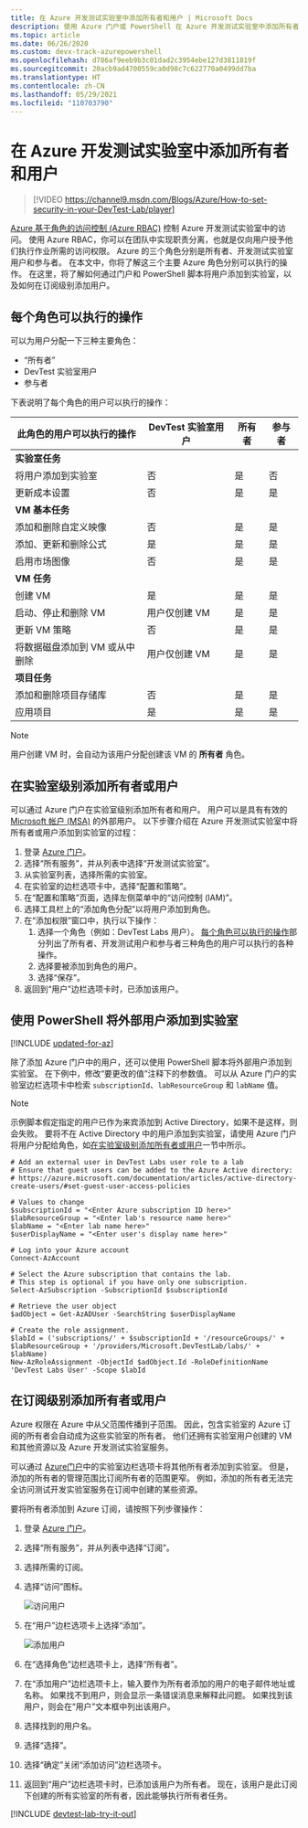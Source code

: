 ```yaml
---
title: 在 Azure 开发测试实验室中添加所有者和用户 | Microsoft Docs
description: 使用 Azure 门户或 PowerShell 在 Azure 开发测试实验室中添加所有者和用户
ms.topic: article
ms.date: 06/26/2020
ms.custom: devx-track-azurepowershell
ms.openlocfilehash: d786af9eeb9b3c01dad2c3954ebe127d3811819f
ms.sourcegitcommit: 20acb9ad4700559ca0d98c7c622770a0499dd7ba
ms.translationtype: HT
ms.contentlocale: zh-CN
ms.lasthandoff: 05/29/2021
ms.locfileid: "110703790"
---
```

# <a name="add-owners-and-users-in-azure-devtest-labs"></a>在 Azure 开发测试实验室中添加所有者和用户
> [!VIDEO https://channel9.msdn.com/Blogs/Azure/How-to-set-security-in-your-DevTest-Lab/player]
> 
> 

[Azure 基于角色的访问控制 (Azure RBAC)](../role-based-access-control/overview.md) 控制 Azure 开发测试实验室中的访问。 使用 Azure RBAC，你可以在团队中实现职责分离，也就是仅向用户授予他们执行作业所需的访问权限。 Azure 的三个角色分别是所有者、开发测试实验室用户和参与者。 在本文中，你将了解这三个主要 Azure 角色分别可以执行的操作。 在这里，将了解如何通过门户和 PowerShell 脚本将用户添加到实验室，以及如何在订阅级别添加用户。

## <a name="actions-that-can-be-performed-in-each-role"></a>每个角色可以执行的操作
可以为用户分配一下三种主要角色：

* “所有者”
* DevTest 实验室用户
* 参与者

下表说明了每个角色的用户可以执行的操作：

| **此角色的用户可以执行的操作** | **DevTest 实验室用户** | **所有者** | **参与者** |
| --- | --- | --- | --- |
| **实验室任务** | | | |
| 将用户添加到实验室 |否 |是 |否 |
| 更新成本设置 |否 |是 |是 |
| **VM 基本任务** | | | |
| 添加和删除自定义映像 |否 |是 |是 |
| 添加、更新和删除公式 |是 |是 |是 |
| 启用市场图像 |否 |是 |是 |
| **VM 任务** | | | |
| 创建 VM |是 |是 |是 |
| 启动、停止和删除 VM |用户仅创建 VM |是 |是 |
| 更新 VM 策略 |否 |是 |是 |
| 将数据磁盘添加到 VM 或从中删除 |用户仅创建 VM |是 |是 |
| **项目任务** | | | |
| 添加和删除项目存储库 |否 |是 |是 |
| 应用项目 |是 |是 |是 |

> [!NOTE]
> 用户创建 VM 时，会自动为该用户分配创建该 VM 的 **所有者** 角色。
> 
> 

## <a name="add-an-owner-or-user-at-the-lab-level"></a>在实验室级别添加所有者或用户
可以通过 Azure 门户在实验室级别添加所有者和用户。 用户可以是具有有效的 [Microsoft 帐户 (MSA)](devtest-lab-faq.md#what-is-a-microsoft-account) 的外部用户。
以下步骤介绍在 Azure 开发测试实验室中将所有者或用户添加到实验室的过程：

1. 登录 [Azure 门户](https://go.microsoft.com/fwlink/p/?LinkID=525040)。
2. 选择“所有服务”，并从列表中选择“开发测试实验室”。
3. 从实验室列表，选择所需的实验室。
4. 在实验室的边栏选项卡中，选择“配置和策略”。 
5. 在“配置和策略”页面，选择左侧菜单中的“访问控制 (IAM)”。 
6. 选择工具栏上的“添加角色分配”以将用户添加到角色。
1. 在“添加权限”窗口中，执行以下操作： 
    1. 选择一个角色（例如：DevTest Labs 用户）。 [每个角色可以执行的操作](#actions-that-can-be-performed-in-each-role)部分列出了所有者、开发测试用户和参与者三种角色的用户可以执行的各种操作。
    2. 选择要被添加到角色的用户。 
    3. 选择“保存”。 
11. 返回到“用户”边栏选项卡时，已添加该用户。  

## <a name="add-an-external-user-to-a-lab-using-powershell"></a>使用 PowerShell 将外部用户添加到实验室

[!INCLUDE [updated-for-az](../../includes/updated-for-az.md)]

除了添加 Azure 门户中的用户，还可以使用 PowerShell 脚本将外部用户添加到实验室。 在下例中，修改“要更改的值”注释下的参数值。
可以从 Azure 门户的实验室边栏选项卡中检索 `subscriptionId`、`labResourceGroup` 和 `labName` 值。

> [!NOTE]
> 示例脚本假定指定的用户已作为来宾添加到 Active Directory，如果不是这样，则会失败。 要将不在 Active Directory 中的用户添加到实验室，请使用 Azure 门户将用户分配给角色，如[在实验室级别添加所有者或用户](#add-an-owner-or-user-at-the-lab-level)一节中所示。   
> 
> 

```azurepowershell
# Add an external user in DevTest Labs user role to a lab
# Ensure that guest users can be added to the Azure Active directory:
# https://azure.microsoft.com/documentation/articles/active-directory-create-users/#set-guest-user-access-policies

# Values to change
$subscriptionId = "<Enter Azure subscription ID here>"
$labResourceGroup = "<Enter lab's resource name here>"
$labName = "<Enter lab name here>"
$userDisplayName = "<Enter user's display name here>"

# Log into your Azure account
Connect-AzAccount

# Select the Azure subscription that contains the lab. 
# This step is optional if you have only one subscription.
Select-AzSubscription -SubscriptionId $subscriptionId

# Retrieve the user object
$adObject = Get-AzADUser -SearchString $userDisplayName

# Create the role assignment. 
$labId = ('subscriptions/' + $subscriptionId + '/resourceGroups/' + $labResourceGroup + '/providers/Microsoft.DevTestLab/labs/' + $labName)
New-AzRoleAssignment -ObjectId $adObject.Id -RoleDefinitionName 'DevTest Labs User' -Scope $labId
```

## <a name="add-an-owner-or-user-at-the-subscription-level"></a>在订阅级别添加所有者或用户
Azure 权限在 Azure 中从父范围传播到子范围。 因此，包含实验室的 Azure 订阅的所有者会自动成为这些实验室的所有者。 他们还拥有实验室用户创建的 VM 和其他资源以及 Azure 开发测试实验室服务。 

可以通过 [Azure门户](https://go.microsoft.com/fwlink/p/?LinkID=525040)中的实验室边栏选项卡将其他所有者添加到实验室。 但是，添加的所有者的管理范围比订阅所有者的范围更窄。 例如，添加的所有者无法完全访问测试开发实验室服务在订阅中创建的某些资源。 

要将所有者添加到 Azure 订阅，请按照下列步骤操作：

1. 登录 [Azure 门户](https://go.microsoft.com/fwlink/p/?LinkID=525040)。
2. 选择“所有服务”，并从列表中选择“订阅”。
3. 选择所需的订阅。
4. 选择“访问”图标。 
   
    ![访问用户](./media/devtest-lab-add-devtest-user/access-users.png)
5. 在“用户”边栏选项卡上选择“添加”。
   
    ![添加用户](./media/devtest-lab-add-devtest-user/devtest-users-blade.png)
6. 在“选择角色”边栏选项卡上，选择“所有者”。
7. 在“添加用户”边栏选项卡上，输入要作为所有者添加的用户的电子邮件地址或名称。 如果找不到用户，则会显示一条错误消息来解释此问题。 如果找到该用户，则会在“用户”文本框中列出该用户。
8. 选择找到的用户名。
9. 选择“选择”。
10. 选择“确定”关闭“添加访问”边栏选项卡。
11. 返回到“用户”边栏选项卡时，已添加该用户为所有者。 现在，该用户是此订阅下创建的所有实验室的所有者，因此能够执行所有者任务。 

[!INCLUDE [devtest-lab-try-it-out](../../includes/devtest-lab-try-it-out.md)]
